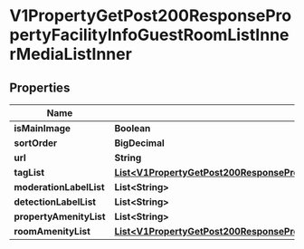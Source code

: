 

# V1PropertyGetPost200ResponsePropertyFacilityInfoGuestRoomListInnerMediaListInner


## Properties

| Name | Type | Description | Notes |
|------------ | ------------- | ------------- | -------------|
|**isMainImage** | **Boolean** |  |  [optional] |
|**sortOrder** | **BigDecimal** |  |  [optional] |
|**url** | **String** |  |  [optional] |
|**tagList** | [**List&lt;V1PropertyGetPost200ResponsePropertyFacilityInfoGuestRoomListInnerMediaListInnerTagListInner&gt;**](V1PropertyGetPost200ResponsePropertyFacilityInfoGuestRoomListInnerMediaListInnerTagListInner.md) |  |  [optional] |
|**moderationLabelList** | **List&lt;String&gt;** |  |  [optional] |
|**detectionLabelList** | **List&lt;String&gt;** |  |  [optional] |
|**propertyAmenityList** | **List&lt;String&gt;** |  |  [optional] |
|**roomAmenityList** | [**List&lt;V1PropertyGetPost200ResponsePropertyFacilityInfoGuestRoomListInnerMediaListInnerRoomAmenityListInner&gt;**](V1PropertyGetPost200ResponsePropertyFacilityInfoGuestRoomListInnerMediaListInnerRoomAmenityListInner.md) |  |  [optional] |



